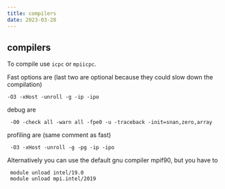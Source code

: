 ```yaml
---
title: compilers
date: 2023-03-28
---
```


compilers
---

To compile use ```icpc``` or ```mpiicpc```.

Fast options are (last two are optional because they could slow down the compilation)

```-O3 -xHost -unroll -g -ip -ipo```

debug are

``` -O0 -check all -warn all -fpe0 -u -traceback -init=snan,zero,array```

profiling are (same comment as fast)

``` -O3 -xHost -unroll -g -pg -ip -ipo```

Alternatively you can use the default gnu compiler mpif90, but you have to

```
 module unload intel/19.0
 module unload mpi.intel/2019
```
